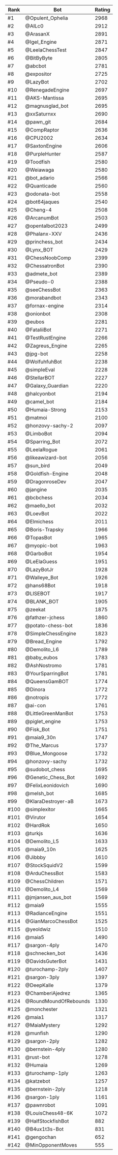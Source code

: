 Rank|Bot|Rating
---|---|---
#1|@Opulent_Ophelia|2968
#2|@AILc0|2912
#3|@ArasanX|2891
#4|@Igel_Engine|2871
#5|@LeelaChessTest|2847
#6|@BitByByte|2805
#7|@abcbot|2781
#8|@expositor|2725
#9|@LazyBot|2702
#10|@RenegadeEngine|2697
#11|@AKS-Mantissa|2695
#12|@magnusglad_bot|2695
#13|@xxSaturnxx|2690
#14|@pawn_git|2684
#15|@CompRaptor|2636
#16|@CPU2002|2634
#17|@SaxtonEngine|2606
#18|@PurpleHunter|2587
#19|@Toodfish|2580
#20|@Weiawaga|2580
#21|@bot_adario|2566
#22|@Quanticade|2560
#23|@odonata-bot|2558
#24|@bot64jaques|2540
#25|@Cheng-4|2508
#26|@ArcanumBot|2503
#27|@opentalbot2023|2499
#28|@Phalanx-XXV|2436
#29|@princhess_bot|2434
#30|@Lynx_BOT|2429
#31|@ChessNoobComp|2399
#32|@ChessatronBot|2390
#33|@admete_bot|2389
#34|@Pseudo-0|2388
#35|@seeChessBot|2363
#36|@morabandbot|2343
#37|@fornax-engine|2314
#38|@onionbot|2308
#39|@eubos|2281
#40|@FataliiBot|2271
#41|@TestRustEngine|2266
#42|@Zagreus_Engine|2265
#43|@jpg-bot|2258
#44|@WolfuhfuhBot|2238
#45|@simpleEval|2228
#46|@StellarBOT|2227
#47|@Galaxy_Guardian|2220
#48|@halcyonbot|2194
#49|@camel_bot|2184
#50|@Humaia-Strong|2153
#51|@matmoi|2100
#52|@honzovy-sachy-2|2097
#53|@LimboBot|2094
#54|@Sparring_Bot|2072
#55|@LeelaRogue|2061
#56|@likeawizard-bot|2056
#57|@sun_bird|2049
#58|@Goldfish-Engine|2048
#59|@DragonroseDev|2047
#60|@jangine|2035
#61|@bcbchess|2034
#62|@maello_bot|2032
#63|@LoevBot|2022
#64|@Elmichess|2011
#65|@Boris-Trapsky|1966
#66|@TopasBot|1965
#67|@myopic-bot|1963
#68|@GarboBot|1954
#69|@LeElaGuess|1951
#70|@LazyBotJr|1928
#71|@Walleye_Bot|1926
#72|@hans68Bot|1918
#73|@LISEBOT|1917
#74|@BLANK_BOT|1905
#75|@zeekat|1875
#76|@fathzer-jchess|1860
#77|@potato-chess-bot|1836
#78|@SimpleChessEngine|1823
#79|@Bread_Engine|1792
#80|@Demolito_L6|1789
#81|@baby_eubos|1783
#82|@AshNostromo|1781
#83|@YourSparringBot|1781
#84|@QueensGamBOT|1774
#85|@Dinora|1772
#86|@notropis|1772
#87|@ai-con|1761
#88|@LittleGreenManBot|1753
#89|@piglet_engine|1753
#90|@Fisk_Bot|1751
#91|@maia9_30n|1747
#92|@The_Marcus|1737
#93|@Blue_Mongoose|1732
#94|@honzovy-sachy|1732
#95|@sudobot_chess|1695
#96|@Genetic_Chess_Bot|1692
#97|@FelixLeonidovich|1690
#98|@melsh_bot|1685
#99|@KlaraDestroyer-aB|1673
#100|@simplexitor|1665
#101|@Virutor|1654
#102|@HardRok|1650
#103|@turkjs|1636
#104|@Demolito_L5|1633
#105|@maia9_10n|1625
#106|@Jibbby|1610
#107|@StockSquidV2|1599
#108|@ArduChessBot|1583
#109|@ChessChildren|1571
#110|@Demolito_L4|1569
#111|@jmjansen_aus_bot|1569
#112|@maia9|1555
#113|@RadianceEngine|1551
#114|@GianMarcoChessBot|1525
#115|@yeoldwiz|1510
#116|@maia5|1490
#117|@sargon-4ply|1470
#118|@schnecken_bot|1436
#119|@DavidsGuterBot|1431
#120|@turochamp-2ply|1407
#121|@sargon-3ply|1397
#122|@DeepKalle|1379
#123|@ChamberiAjedrez|1365
#124|@RoundMoundOfRebounds|1330
#125|@monchester|1321
#126|@maia1|1317
#127|@MaiaMystery|1292
#128|@munfish|1290
#129|@sargon-2ply|1282
#130|@bernstein-4ply|1280
#131|@rust-bot|1278
#132|@Humaia|1269
#133|@turochamp-1ply|1263
#134|@katzebot|1257
#135|@bernstein-2ply|1218
#136|@sargon-1ply|1161
#137|@pawnrobot|1091
#138|@LouisChess48-6K|1072
#139|@HalfStockfishBot|882
#140|@B4ux1t3s-Bot|831
#141|@gengochan|652
#142|@MinOpponentMoves|555
